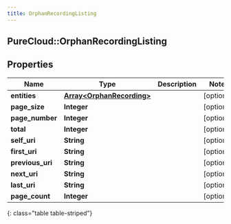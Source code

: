```yaml
---
title: OrphanRecordingListing
---
```

## PureCloud::OrphanRecordingListing

## Properties

|Name | Type | Description | Notes|
|------------ | ------------- | ------------- | -------------|
| **entities** | [**Array&lt;OrphanRecording&gt;**](OrphanRecording.html) |  | [optional] |
| **page_size** | **Integer** |  | [optional] |
| **page_number** | **Integer** |  | [optional] |
| **total** | **Integer** |  | [optional] |
| **self_uri** | **String** |  | [optional] |
| **first_uri** | **String** |  | [optional] |
| **previous_uri** | **String** |  | [optional] |
| **next_uri** | **String** |  | [optional] |
| **last_uri** | **String** |  | [optional] |
| **page_count** | **Integer** |  | [optional] |
{: class="table table-striped"}


